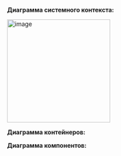 **Диаграмма системного контекста:**

<img width="241" alt="image" src="https://github.com/Justalegend1/SoftwareArchitecture/assets/74319066/b744e34f-5995-4f88-9f4e-6d3fc2c2490a">

**Диаграмма контейнеров:**


**Диаграмма компонентов:**


